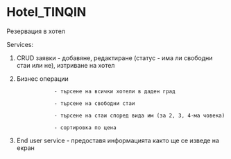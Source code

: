 # Hotel_TINQIN

Резервация в хотел

Services:
1. CRUD заявки - добавяне, редактиране (статус - има ли свободни стаи или не), изтриване на хотел

2. Бизнес операции 

                   - търсене на всички хотели в даден град

                   - търсене на свободни стаи
                   
                   - търсене на стаи според вида им (за 2, 3, 4-ма човека)
                   
                   - сортировка по цена
                   
3. End user service - предоставя информацията както ще се изведе на екран
